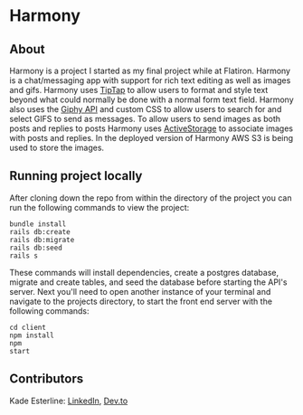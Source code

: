 # Harmony

## About
Harmony is a project I started as my final project while at Flatiron. Harmony is a chat/messaging app with support for rich text editing as well as images and gifs. Harmony uses [TipTap](https://tiptap.dev/) to allow users to format and style text beyond what could normally be done with a normal form text field. Harmony also uses the [Giphy API](https://developers.giphy.com/) and custom CSS to allow users to search for and select GIFS to send as messages. To allow users to send images as both posts and replies to posts Harmony uses [ActiveStorage](https://edgeguides.rubyonrails.org/active_storage_overview.html) to associate images with posts and replies. In the deployed version of Harmony AWS S3 is being used to store the images.


## Running project locally
After cloning down the repo from within the directory of the project you can run the following commands to view the project:

<code>bundle install</code><br />
<code>rails db:create</code><br />
<code>rails db:migrate</code><br />
<code>rails db:seed</code><br />
<code>rails s</code><br />

These commands will install dependencies, create a postgres database, migrate and create tables, and seed the database before starting the API's server.
Next you'll need to open another instance of your terminal and navigate to the projects directory, to start the front end server with the following commands:<br />

<code>cd client</code><br />
<code>npm install</code><br />
<code>npm start</code><br />

## Contributors
Kade Esterline: [LinkedIn](https://www.linkedin.com/in/kade-esterline/), [Dev.to](https://dev.to/kadeesterline) <br />


